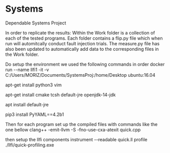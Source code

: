 # Systems
 Dependable Systems Project

In order to replicate the results:
Within the Work folder is a collection of each of the tested programs.
Each folder contains a flip.py file which when run will automitcally conduct fault injection trials.
The measure.py file  has also been updated to automatically add data to the corresponding files in the Work folder.

Do setup the environment we used the following commands in order
docker run --name llfi1 -it -v C:/Users/MORIZ/Documents/SystemsProj:/home/Desktop ubuntu:16.04

apt-get install python3  vim

apt-get install cmake tcsh default-jre openjdk-14-jdk

apt install default-jre

pip3 install PyYAML==4.2b1

Then for each program set up the compiled files with commands like the one bellow
clang++ -emit-llvm -S -fno-use-cxa-atexit quick.cpp

then setup the llfi components
instrument --readable quick.ll
profile ./llfi/quick-profiling.exe